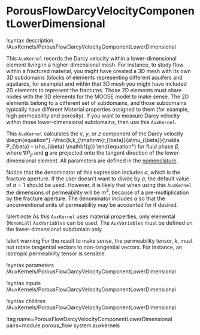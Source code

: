 # PorousFlowDarcyVelocityComponentLowerDimensional

!syntax description /AuxKernels/PorousFlowDarcyVelocityComponentLowerDimensional

This `AuxKernel` records the Darcy velocity within a lower-dimensional element living in a
higher-dimensional mesh.  For instance, to study flow within a fractured material, you might have
created a 3D mesh with its own 3D subdomains (blocks of elements representing different aquifers and
aquitards, for example) and within that 3D mesh you might have included 2D elements to represent the
fractures.  Those 2D elements must share nodes with the 3D elements for the MOOSE model to make
sense.  The 2D elements belong to a different set of subdomains, and those subdomains typically have
different Material properties assigned to them (for example, high permeability and porosity).  If you
want to measure Darcy velocity within those lower-dimensional subdomains, then use this `AuxKernel`.

This `AuxKernel` calculates the *x*, *y*, or *z* component of the Darcy velocity
\begin{equation*}
  -\frac{k\,k_{\mathrm{r,}\beta}}{a\mu_{\beta}}(\nabla P_{\beta} - \rho_{\beta} \mathbf{g})
\end{equation*}
for fluid phase $\beta$, where $\nabla P_{\beta}$ and $\mathbf{g}$ are projected onto the tangent
direction of the lower-dimensional element.  All parameters are defined in the
[nomenclature](/nomenclature.md).

Notice that the denominator of this expression includes $a$, which is the fracture aperture.  If the
user doesn't want to divide by $a$, the default value of $a=1$ should be used.  However, it is likely
that when using this `AuxKernel` the dimensions of permeability will be m$^{3}$, because of a
pre-multiplication by the fracture aperture.  The denominator includes $a$ so that the unconventional
units of permeability may be accounted for if desired.

!alert note
As this `AuxKernel` uses material properties, only elemental (`Monomial`) `AuxVariables` can be used.
The `AuxVariables` must be defined on the lower-dimensional subdomain only.

!alert warning
For the result to make sense, the permeability tensor, $k$, must not rotate tangential vectors to
non-tangential vectors.  For instance, an isotropic permeability tensor is sensible.

!syntax parameters /AuxKernels/PorousFlowDarcyVelocityComponentLowerDimensional

!syntax inputs /AuxKernels/PorousFlowDarcyVelocityComponentLowerDimensional

!syntax children /AuxKernels/PorousFlowDarcyVelocityComponentLowerDimensional

!tag name=PorousFlowDarcyVelocityComponentLowerDimensional pairs=module:porous_flow system:auxkernels
